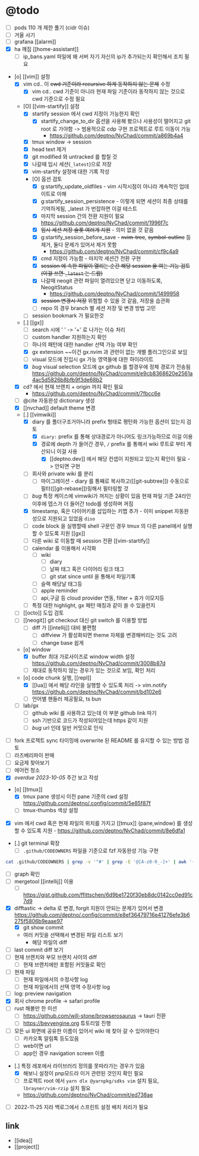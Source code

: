 # @todo

- [ ] pods 110 개 제한 풀기 (cidr 이슈)
- [ ] 거울 사기
- [ ] grafana [[alarm]]
- [X] ha 깨짐 [[home-assistant]]
  - [ ] ip_bans.yaml 파일에 왜 서버 자기 자신의 ip가 추가되는지 확인해서 조치 필요
- [o] [[vim]] 설정
  - [X] vim cd.. 이 ~~cwd 기준이라 recursive 하게 동작하지 않는 문제~~ 수정
    - [X] vim cd.. cwd 기준이 아니라 현재 파일 기준이라 동작하지 않는 것으로 cwd 기준으로 수정 필요
  - [O] [[vim-startify]] 설정
    - [X] startify session 에서 cwd 지정이 가능한지 확인
      - [X] startify_change_to_dir  옵션을 사용해 봤으나 사용성이 떨어지고 git root 로 가야함 -> 범용적으로 cdp 구현 프로젝트로 루트 이동이 가능
        + https://github.com/deptno/NvChad/commit/a869b4a4
    - [X] tmux window -> session
    - [X] head text 제거
    - [X] git modified 와 untracked 를 합칠 것
    - [X] 나갈때 임시 세션(`_latest`)으로 저장
    - [X] vim-startify 설정에 대한 기록 작성
    - [O] 옵션 검토
      - [X] g:startify_update_oldfiles - vim 시작시점이 아니라 계속적인 업데이트로 이해
      - [X] g:startify_session_persistence - 이렇게 되면 세션이 최종 상태를 기억하게됨, _latest 가 번잡하면 이걸 테스트
      - [X] 마지막 session 간의 전환 지원이 필요 https://github.com/deptno/NvChad/commit/1996f7c
      - [X] ~~임시 세션 저장 슬롯 여러개 지원~~ - 의미 없을 것 같음
      - [X] g:startify_session_before_save - ~~nvim-tree~~, ~~symbol-outline~~ 등 제거, 둘다 문제가 있어서 제거 못함
        - https://github.com/deptno/NvChad/commit/cf9c4a9
      - [X] cmd 지정이 가능함 - 마지막 세션간 전환 구현
      - [X] ~~session 에 속한 파일이 열리는 순간 해당 session 을 여는 기능 검토(이걸 쓰면 `_latest` 는 드랍)~~
      - [X] 나갈때 neogit 관련 파일이 열려있으면 닫고 이동하도록, NeogitStatus
        + https://github.com/deptno/NvChad/commit/1499958
      - [X] ~~session 변경시 저장~~ 위험할 수 있을 것 같음, 저장을 습관화
      - [ ] repo 의 경우 branch 별 세션 저장 및 변경 방법 고민
    - [ ] session bookmark 가 필요한것
  - [.] [[gx]]
    - [ ] search 시에 ' ' -> '+' 로 나가는 이슈 처리
    - [ ] custom handler 지원하는지 확인
    - [ ] 하나의 패턴에 대한 handler 선택 가능 여부 확인
    - [X] gx extension ~~이건 gx.nvim 과 관련이 없는 개별 플러그인으로 보임
    - [ ] visual 모드에 진입시 gx 가능 영역들에 대한 하이라이트
    - [X] *bug* visual selection 모드에 gx github 를 할경우에 정체 경로가 전송됨 https://github.com/deptno/NvChad/commit/e9cb8368620e2561a4ac5d5826b8bfb9f3de68b2
  - [X] cd? 에서 현재 브랜치 + origin 까지 확인 필요
    + https://github.com/deptno/NvChad/commit/7fbcc6e
  - [ ] @cite 자동완성 dictionary 생성
  - [X] [[nvchad]] default theme 변경
  - [.] [[vimwiki]]
    - [X] diary 를 폴더구조거아니라 prefix 형태로 평탄화 가능한 옵션이 있는지 검토
      - [X] `diary:` prefix 를 통해 상대경로가 아니어도 링크가능하므로 이걸 이용
      - [X] 경로에 depth 가 들어간 경우, `/` prefix 를 통해서 wiki 루트로 부터 계산되니 이걸 사용
        - [X] [[deptno.dev]] 에서 해당 컨셉이 지원되고 있는지 확인이 필요 -> 안되면 구현
    - [ ] 회사와 private wiki 를 분리
      - [ ] 마이그레이션 - diary 를 통째로 복사하고([[git-subtree]]) 수동으로 필터([[git-rebase]])링해서 필터링할 것
    - [ ] *bug* 특정 케이스에 vimwiki가 꺼지는 상황이 있음 현재 파일 기준 24라인 이후에 뎁스가 더 들어간 todo를 생성하며 꺼짐
    - [X] timestamp, 혹은 다이어키를 삽입하는 키맵 추가 - 이미 snippet 자동완성으로 지원되고 있었음 `diso`
    - [ ] code block 을 실행할때 shell 구문인 경우 tmux 의 다른 panel에서 실행할 수 있도록 지원 [[gx]]
    - [ ] 다른 wiki 로 이동할 때 session 전환 [[vim-startify]]
    - [ ] calendar 를 이용해서 시각화
      - [ ] wiki
        - [ ] diary
        - [ ] 날짜 태그 혹은 다이어리 링크 태그
        - [ ] git stat since until 을 통해서 파일기록
      - [ ] 슬랙 해당날 태그등
      - [ ] apple reminder
      - [ ] api,구글 등 cloud provider 연동, filter + 휴가 이모지등
    - [ ] 특정 대한 highlight, gx 패턴 매칭과 같이 쓸 수 있을런지
  - [ ] [[octo]] 도입 검토
  - [ ] [[neogit]] git checkout 대신 git switch 를 이용할 방법
    - [ ] diff 가 [[intellij]] 대비 불편함
      - [ ] diffview 가 활성화되면 theme 자체를 변경해버리는 것도 고려
      - [ ] change base 쉽게
  - [o] window
    - [X] buffer 최대 가로사이즈로 window width 설정 https://github.com/deptno/NvChad/commit/3008b87d
    - [ ] 제대로 동작하지 않는 경우가 있는 것으로 보임, 확인 처리
  - [o] code chunk 실행, [[repl]]
    - [X] [[lua]] 에서 해당 라인을 실행할 수 있도록 처리 -> vim.notify https://github.com/deptno/NvChad/commit/bd102e6
    - [ ] 언어별 핸들러 제공필요, ts bun
  - [ ] lab/gx
    - [ ] github wiki 를 사용하고 있는데 이 부분 github link 따기
    - [ ] ssh 기반으로 코드가 작성되어있는데 https 같이 지원
    - [ ] *bug* url 인데 일반 커밋으로 인식
- [ ] fork 프로젝트 sync 타이밍에 overwrite 된 README 를 유지할 수 있는 방법 검토
- [ ] 라즈베리파이 판매
- [ ] 요금제 찾아보기
- [ ] 에어컨 청소
- [X] *overdue* *2023-10-05* 주간 보고 작성 
- [o] [[tmux]]
  - [X] tmux pane 생성시 이전 pane 기준의 cwd 설정 https://github.com/deptno/.config/commit/5e85f87f
  - [ ] tmux-thumbs 색상 설정
- [X] vim 에서 cwd 혹은 현재 파일의 위치를 가지고 [[tmux]] {pane,window} 를 생성할 수 있도록 지원 - https://github.com/deptno/NvChad/commit/8e6dfa1
- [.] git terminal 확장
  - [ ] `.github/CODEOWNERS` 파일을 기준으로 fzf 자동완성 기능 구현
```sh 
cat .github/CODEOWNERS | grep -v '^#' | grep -E '@[A-z0-9_-]+' | awk '{ for (i=2; i<NF; i++) print $i;}' | sort | uniq 
```
  - [ ] graph 확인
  - [ ] mergetool [[intellij]] 이용
    - [ ] https://gist.github.com/ffittschen/6d9be1720f30eb8dc0142cc0ed91c7d9
  - [X] difftastic -> delta 로 변경, forgit 지원이 안되는 문제가 있어서 변경 https://github.com/deptno/.config/commit/e8ef36479716e41276efe3b6275f5806b9eaae97
      - [X] git show commit
    - 여러 커밋을 선택해서 변경된 파일 리스트 보기
      - 해당 파일의 diff
  - [ ] last commit diff 보기
  - [ ] 현재 브랜치와 부모 브랜치 사이의 diff
    - [ ] 현재 브랜치에만 포함된 커밋들로 확인
  - [ ] 현재 파일
    - [ ] 현재 파일에서의 수정사항 log
    - [ ] 현재 파일에서의 선택 영역 수정사항 log
  - [ ] log: preview navigation
- [X] 회사 chrome profile -> safari profile
- [ ] rust 해볼만 한 미션
  - [ ] https://github.com/will-stone/browserosaurus -> tauri 전환
  - [ ] https://bevyengine.org 튜토리얼 진행
- [ ] 모든 ui 화면에 공유한 이름이 있어서 wiki 에 찾아 갈 수 있어야한다
  - [ ] 카카오톡 알림톡 등도있음
  - [ ] web이면 url
  - [ ] app인 경우 navigation screen 이름
- [.] 특정 레포에서 라이브러리 정의를 못따라가는 경우가 있음
  - [X] 해보니 설정이 pnp모드라 이거 관련된 것인지 확인 필요
  - [ ] 프로젝트 root 에서 `yarn dlx @yarnpkg/sdks vim` 설치 필요, `lbrayner/vim-rzip` 설치 필요
  + https://github.com/deptno/NvChad/commit/ed738ae

- [ ] 2022-11-25 지라 백로그에서 스프린트 설정 배치 처리가 필요

## link 
- [[idea]]
- [[project]]
